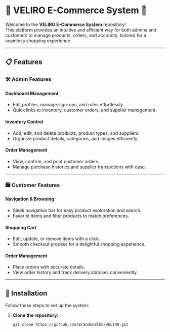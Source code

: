 # 🌟 VELIRO E-Commerce System 🌟

Welcome to the **VELIRO E-Commerce System** repository!  
This platform provides an intuitive and efficient way for both admins and customers to manage products, orders, and accounts, tailored for a seamless shopping experience.

---

## 📋 Features

### 🛠️ Admin Features
#### Dashboard Management
- Edit profiles, manage sign-ups, and roles effortlessly.
- Quick links to inventory, customer orders, and supplier management.

#### Inventory Control
- Add, edit, and delete products, product types, and suppliers.
- Organize product details, categories, and images efficiently.

#### Order Management
- View, confirm, and print customer orders.
- Manage purchase histories and supplier transactions with ease.

---

### 🛍️ Customer Features
#### Navigation & Browsing
- Sleek navigation bar for easy product exploration and search.
- Favorite items and filter products to match preferences.

#### Shopping Cart
- Edit, update, or remove items with a click.
- Smooth checkout process for a delightful shopping experience.

#### Order Management
- Place orders with accurate details.
- View order history and track delivery statuses conveniently.

---

## 🚀 Installation

Follow these steps to set up the system:

1. **Clone the repository:**
   ```bash
   git clone https://github.com/BrandonBlkk/VELIRO.git
